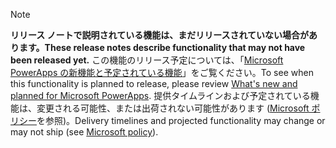  > [!NOTE]
 >  <span data-ttu-id="10b27-101">**リリース ノートで説明されている機能は、まだリリースされていない場合があります。**</span><span class="sxs-lookup"><span data-stu-id="10b27-101">**These release notes describe functionality that may not have been released yet.**</span></span>
<span data-ttu-id="10b27-102">この機能のリリース予定については、「[Microsoft PowerApps の新機能と予定されている機能](/business-applications-release-notes/April19/microsoft-powerapps/planned-features)」をご覧ください。</span><span class="sxs-lookup"><span data-stu-id="10b27-102">To see when this functionality is planned to release, please review [What's new and planned for Microsoft PowerApps](/business-applications-release-notes/April19/microsoft-powerapps/planned-features).</span></span> <span data-ttu-id="10b27-103">提供タイムラインおよび予定されている機能は、変更される可能性、または出荷されない可能性があります ([Microsoft ポリシー](https://go.microsoft.com/fwlink/p/?linkid=2007332)を参照)。</span><span class="sxs-lookup"><span data-stu-id="10b27-103">Delivery timelines and projected functionality may change or may not ship (see [Microsoft policy](https://go.microsoft.com/fwlink/p/?linkid=2007332)).</span></span> 
